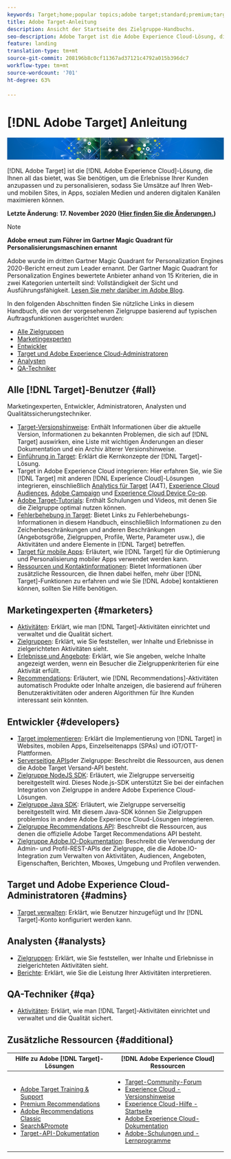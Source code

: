 ```yaml
---
keywords: Target;home;popular topics;adobe target;standard;premium;target documentation;adobe target documentation
title: Adobe Target-Anleitung
description: Ansicht der Startseite des Zielgruppe-Handbuchs.
seo-description: Adobe Target ist die Adobe Experience Cloud-Lösung, die Ihnen all das bietet, was Sie benötigen, um die Erlebnisse Ihrer Kunden anzupassen und zu personalisieren, sodass Sie Umsätze auf Ihren Web- und mobilen Sites, in Apps, sozialen Medien und anderen digitalen Kanälen maximieren können.
feature: landing
translation-type: tm+mt
source-git-commit: 208196b8c0cf11367ad37121c4792a015b396dc7
workflow-type: tm+mt
source-wordcount: '701'
ht-degree: 63%

---
```



# [!DNL Adobe Target] Anleitung

![Banner](assets/target-home-banner-simple.png)

[!DNL Adobe Target] ist die [!DNL Adobe Experience Cloud]-Lösung, die Ihnen all das bietet, was Sie benötigen, um die Erlebnisse Ihrer Kunden anzupassen und zu personalisieren, sodass Sie Umsätze auf Ihren Web- und mobilen Sites, in Apps, sozialen Medien und anderen digitalen Kanälen maximieren können.

**Letzte Änderung: 17. November 2020 ([Hier finden Sie die Änderungen.](r-release-notes/doc-change.md))**

>[!NOTE]
>
>**Adobe erneut zum Führer im Gartner Magic Quadrant für Personalisierungsmaschinen ernannt**
>
>Adobe wurde im dritten Gartner Magic Quadrant for Personalization Engines 2020-Bericht erneut zum Leader ernannt. Der Gartner Magic Quadrant for Personalization Engines bewertete Anbieter anhand von 15 Kriterien, die in zwei Kategorien unterteilt sind: Vollständigkeit der Sicht und Ausführungsfähigkeit. [Lesen Sie mehr darüber im Adobe Blog](https://theblog.adobe.com/adobe-again-named-leader-in-gartner-magic-quadrant-for-personalization-engines/).

In den folgenden Abschnitten finden Sie nützliche Links in diesem Handbuch, die von der vorgesehenen Zielgruppe basierend auf typischen Auftragsfunktionen ausgerichtet wurden:

- [Alle Zielgruppen](#all)
- [Marketingexperten](#marketers)
- [Entwickler](#developers)
- [Target und Adobe Experience Cloud-Administratoren](#admins)
- [Analysten](#analysts)
- [QA-Techniker](#qa)

## Alle [!DNL Target]-Benutzer {#all}

Marketingexperten, Entwickler, Administratoren, Analysten und Qualitätssicherungstechniker.

- [Target-Versionshinweise](r-release-notes/release-notes.md): Enthält Informationen über die aktuelle Version, Informationen zu bekannten Problemen, die sich auf [!DNL Target] auswirken, eine Liste mit wichtigen Änderungen an dieser Dokumentation und ein Archiv älterer Versionshinweise.
- [Einführung in Target](c-intro/intro.md): Erklärt die Kernkonzepte der [!DNL Target]-Lösung.
- Target in Adobe Experience Cloud integrieren: Hier erfahren Sie, wie Sie [!DNL Target] mit anderen [!DNL Experience Cloud]-Lösungen integrieren, einschließlich [Analytics für Target](/help/c-integrating-target-with-mac/a4t/a4t.md) (A4T), [Experience Cloud Audiences](/help/c-integrating-target-with-mac/mmp.md), [Adobe Campaign](/help/c-integrating-target-with-mac/campaign-and-target.md) und [Experience Cloud Device Co-op](/help/c-integrating-target-with-mac/experience-cloud-device-co-op.md).
- [Adobe Target-Tutorials](https://experienceleague.adobe.com/docs/target-learn/tutorials/overview.html): Enthält Schulungen und Videos, mit denen Sie die Zielgruppe optimal nutzen können.
- [Fehlerbehebung in Target](r-troubleshooting-target/troubleshooting-target.md): Bietet Links zu Fehlerbehebungs-Informationen in diesem Handbuch, einschließlich Informationen zu den Zeichenbeschränkungen und anderen Beschränkungen (Angebotsgröße, Zielgruppen, Profile, Werte, Parameter usw.), die Aktivitäten und andere Elemente in [!DNL Target] betreffen.
- [Target für mobile Apps](c-target-mobile-app/target-mobile-app.md): Erläutert, wie [!DNL Target] für die Optimierung und Personalisierung mobiler Apps verwendet werden kann.
- [Ressourcen und Kontaktinformationen](cmp-resources-and-contact-information.md): Bietet Informationen über zusätzliche Ressourcen, die Ihnen dabei helfen, mehr über [!DNL Target]-Funktionen zu erfahren und wie Sie [!DNL Adobe] kontaktieren können, sollten Sie Hilfe benötigen.

## Marketingexperten {#marketers}

- [Aktivitäten](c-activities/activities.md): Erklärt, wie man [!DNL Target]-Aktivitäten einrichtet und verwaltet und die Qualität sichert.
- [Zielgruppen](c-target/target.md): Erklärt, wie Sie feststellen, wer Inhalte und Erlebnisse in zielgerichteten Aktivitäten sieht.
- [Erlebnisse und Angebote](c-experiences/experiences.md): Erklärt, wie Sie angeben, welche Inhalte angezeigt werden, wenn ein Besucher die Zielgruppenkriterien für eine Aktivität erfüllt.
- [Recommendations](c-recommendations/recommendations.md): Erläutert, wie [!DNL Recommendations]-Aktivitäten automatisch Produkte oder Inhalte anzeigen, die basierend auf früheren Benutzeraktivitäten oder anderen Algorithmen für Ihre Kunden interessant sein könnten.

## Entwickler {#developers}

- [Target implementieren](c-implementing-target/implementing-target.md): Erklärt die Implementierung von [!DNL Target] in Websites, mobilen Apps, Einzelseitenapps (SPAs) und iOT/OTT-Plattformen.
- [Serverseitige APIs](https://developers.adobetarget.com/api/delivery-api/)der Zielgruppe: Beschreibt die Ressourcen, aus denen die Adobe Target Versand-API besteht.
- [Zielgruppe NodeJS SDK](https://github.com/adobe/target-nodejs-sdk): Erläutert, wie Zielgruppe serverseitig bereitgestellt wird. Dieses Node.js-SDK unterstützt Sie bei der einfachen Integration von Zielgruppe in andere Adobe Experience Cloud-Lösungen.
- [Zielgruppe Java SDK](https://github.com/adobe/target-java-sdk): Erläutert, wie Zielgruppe serverseitig bereitgestellt wird. Mit diesem Java-SDK können Sie Zielgruppen problemlos in andere Adobe Experience Cloud-Lösungen integrieren.
- [Zielgruppe Recommendations API](https://developers.adobetarget.com/api/recommendations/): Beschreibt die Ressourcen, aus denen die offizielle Adobe Target Recommendations API besteht.
- [Zielgruppe Adobe.IO-Dokumentation](http://developers.adobetarget.com/api/#introduction): Beschreibt die Verwendung der Admin- und Profil-REST-APIs der Zielgruppe, die die Adobe.IO-Integration zum Verwalten von Aktivitäten, Audiencen, Angeboten, Eigenschaften, Berichten, Mboxes, Umgebung und Profilen verwenden.

## Target und Adobe Experience Cloud-Administratoren {#admins}

- [Target verwalten](administrating-target/administrating-target.md): Erklärt, wie Benutzer hinzugefügt und Ihr [!DNL Target]-Konto konfiguriert werden kann.

## Analysten {#analysts}

- [Zielgruppen](c-target/target.md): Erklärt, wie Sie feststellen, wer Inhalte und Erlebnisse in zielgerichteten Aktivitäten sieht.
- [Berichte](c-reports/reports.md): Erklärt, wie Sie die Leistung Ihrer Aktivitäten interpretieren.

## QA-Techniker {#qa}

- [Aktivitäten](c-activities/activities.md): Erklärt, wie man [!DNL Target]-Aktivitäten einrichtet und verwaltet und die Qualität sichert.

## Zusätzliche Ressourcen {#additional}

| Hilfe zu Adobe [!DNL Target]-Lösungen | [!DNL Adobe Experience Cloud] Ressourcen |
|--- |--- |
| <ul><li>[Adobe Target Training &amp; Support](https://helpx.adobe.com/de/support/target.html)</li><li>[Premium Recommendations](c-recommendations/recommendations.md)</li><li>[Adobe Recommendations Classic](/help/assets/adobe-recommendations-classic.pdf)</li><li>[Search&amp;Promote](https://experienceleague.adobe.com/docs/search-promote/using/sp-home.html)</li><li>[Target-API-Dokumentation](c-implementing-target/c-api-and-sdk-overview/api-and-sdk-overview.md)</li></ul> | <ul><li>[Target-Community-Forum](https://forums.adobe.com/community/experience-cloud/marketing-cloud/target)</li><li>[Experience Cloud - Versionshinweise](https://experienceleague.adobe.com/docs/release-notes/experience-cloud/current.html)</li><li>[Experience Cloud-Hilfe - Startseite](https://helpx.adobe.com/support/experience-cloud.html)</li><li>[Adobe Experience Cloud-Dokumentation](https://experienceleague.adobe.com/docs/experience-cloud/user-guides/home.html)</li><li>[Adobe-Schulungen und -Lernprogramme](https://helpx.adobe.com/learning.html?promoid=KAUDK)</li></ul> |  |
